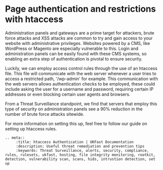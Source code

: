 # Page authentication and restrictions with htaccess

Administration panels and gateways are a prime target for attackers, brute force attacks and XSS attacks are common to try and gain access to your website with administrative privileges. Websites powered by a CMS, like WordPress or Magento are especially vulnerable to this. Login and administration panels can be easily found with these CMS systems, so enabling an extra step of authentication is pivotal to ensure security.

Luckily, we can employ access control rules through the use of an htaccess file. This file will communicate with the web server whenever a user tries to access a restricted path, '/wp-admin' for example. This communication with the web servers allows authentication checks to be employed, these could include asking the user for a username and password, requiring certain IP addresses or even blocking certain user agents and browsers.

From a Threat Surveillance standpoint, we find that servers that employ this type of security on administration panels see a 90% reduction in the number of brute force attacks sitewide.

For more information on setting this up, feel free to follow our guide on setting up htaccess rules.

```eval_rst
.. meta::
     :title: htaccess Authentication | UKFast Documentation
     :description: Useful threat remediation and prevention tips
     :keywords: Threat Surveillance, alerts, security, compliance, rules, rulesets, ukfast, hosting, file integrity monitoring, rootkit, detection, vulnerability scan, scans, hids, intrustion detection, set up
